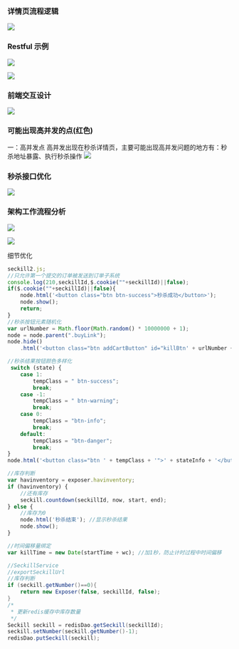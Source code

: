### 详情页流程逻辑
![](https://i.loli.net/2019/10/24/Q2uTtFRaLGvC9bn.png)

### Restful 示例
![](https://i.loli.net/2019/10/24/SjpZbfyD8mzFPQA.png)

![](https://i.loli.net/2019/10/24/iGeayd9K24sqVjt.png)

### 前端交互设计
![](https://i.loli.net/2019/10/30/oYqiF78vtOfGC4e.png)

### 可能出现高并发的点(红色)
一：高并发点
高并发出现在秒杀详情页，主要可能出现高并发问题的地方有：秒杀地址暴露、执行秒杀操作
![](https://i.loli.net/2019/10/30/FH1MGLiBlI2EKhR.png)

### 秒杀接口优化
![](https://i.loli.net/2019/10/30/zox9MZHqgcUneJC.png)
### 架构工作流程分析
![](https://i.loli.net/2019/11/01/ERcVNnuGdW2TLMq.png)

![](https://i.loli.net/2019/11/01/kylVrapAeSZ4xut.png)

细节优化
````javascript
seckill2.js;
//只允许第一个提交的订单被发送到订单子系统
console.log(210,seckillId,$.cookie(""+seckillId)||false);
if($.cookie(""+seckillId)||false){
    node.html('<button class="btn btn-success">秒杀成功</button>');
    node.show();
    return;
}
//秒杀按钮元素随机化
var urlNumber = Math.floor(Math.random() * 10000000 + 1);
node = node.parent(".buyLink");
node.hide()
    .html('<button class="btn addCartButton" id="killBtn' + urlNumber + '">开始秒杀</button>');

//秒杀结果按钮颜色多样化
 switch (state) {
    case 1:
        tempClass = " btn-success";
        break;
    case -1:
        tempClass = " btn-warning";
        break;
    case 0:
        tempClass = "btn-info";
        break;
    default:
        tempClass = "btn-danger";
        break;
}
node.html('<button class="btn ' + tempClass + '">' + stateInfo + '</button>'); //显示秒杀结果

//库存判断
var havinventory = exposer.havinventory;
if (havinventory) {
    //还有库存
    seckill.countdown(seckillId, now, start, end);
} else {
    //库存为0
    node.html('秒杀结束'); //显示秒杀结果
    node.show();
}

//时间偏移量绑定
var killTime = new Date(startTime + wc); //加1秒，防止计时过程中时间偏移
````
```java
//SeckillService 
//exportSeckillUrl
//库存判断
if (seckill.getNumber()==0){
    return new Exposer(false, seckillId, false);
}
/*
 * 更新redis缓存中库存数量
 */
Seckill seckill = redisDao.getSeckill(seckillId);
seckill.setNumber(seckill.getNumber()-1);
redisDao.putSeckill(seckill);

```